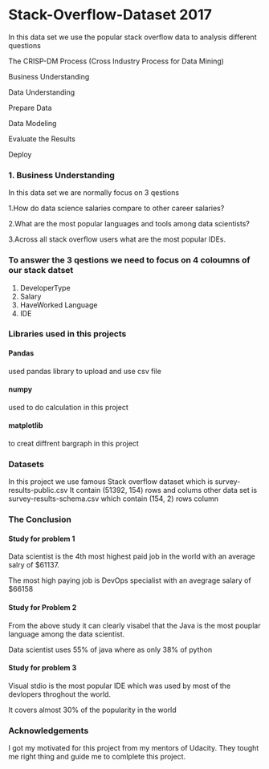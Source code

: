 # Stack-Overflow-Dataset 2017
In this data set we use the popular stack overflow  data to analysis different questions


The CRISP-DM Process (Cross Industry Process for Data Mining)

Business Understanding

Data Understanding

Prepare Data

Data Modeling

Evaluate the Results

Deploy

<h3>1. Business Understanding</h3>
In this data set we are normally focus on 3 qestions 

1.How do data science salaries compare to other career salaries?

2.What are the most popular languages and tools among data scientists?

3.Across all stack overflow users what are the most popular IDEs.

<h3>To answer the 3 qestions we need to focus on 4 coloumns of our stack datset</h3>

1. DeveloperType
2. Salary
3. HaveWorked Language
4. IDE

<h3>Libraries used in this projects</h3>

<h4>Pandas</h4> used pandas library to upload and use csv file
<h4>numpy</h4> used to do calculation in this project
<h4>matplotlib</h4> to creat diffrent bargraph in this project


<h3>Datasets</h3>
In this project we use famous Stack overflow  dataset which is survey-results-public.csv
It contain (51392, 154) rows and colums 
other data set is survey-results-schema.csv which contain (154, 2) rows column
<h3>The Conclusion</h3>
<h4>Study for problem 1</h4>
Data scientist is the 4th most highest paid job in the world with an average salry of $61137.

The most high paying job is DevOps specialist with an avegrage salary of $66158

<h4>Study for Problem 2</h4>
From the above study it can clearly visabel that the Java is the most pouplar language among the data scientist.

Data scientist uses 55% of java where as only 38% of python


<h4>Study for problem 3</h4>
Visual stdio is the most popular IDE which was used by most of the devlopers throghout the world.

It covers almost 30% of the popularity in the world


<h3>Acknowledgements</h3>
 I got my  motivated for this project from my mentors of Udacity. They tought me right thing and guide me to comlplete this project.



